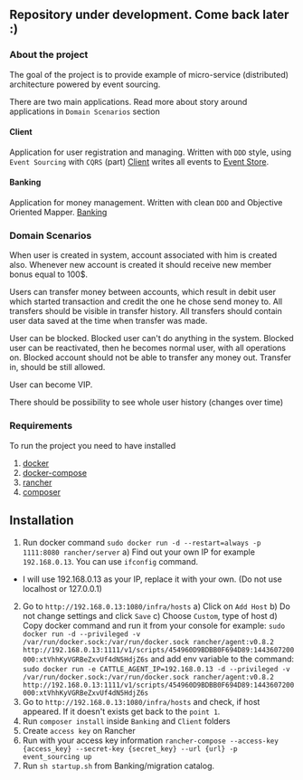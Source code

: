 ## Repository under development. Come back later :)

### About the project

The goal of the project is to provide example of micro-service (distributed) architecture powered by event sourcing. 

There are two main applications.
Read more about story around applications in `Domain Scenarios` section

#### Client
    
Application for user registration and managing.
Written with `DDD` style, using `Event Sourcing` with `CQRS` (part)
[Client](https://github.com/dgafka/event-sourcing-php/blob/develop/Client/README.md) writes all events to [Event Store](https://github.com/dgafka/event-sourcing-php/blob/develop/EventStore/README.md).
    
#### Banking

Application for money management. 
Written with clean `DDD` and Objective Oriented Mapper.
[Banking](https://github.com/madkom/event-sourcing-php/blob/feature/rancher/Banking/README.md)

### Domain Scenarios ###
When user is created in system, account associated with him is created also.
Whenever new account is created it should receive new member bonus equal to 100$.

Users can transfer money between accounts, which result in debit user which started transaction and credit the one he chose send money to.
All transfers should be visible in transfer history.
All transfers should contain user data saved at the time when transfer was made.

User can be blocked.
Blocked user can't do anything in the system.
Blocked user can be reactivated, then he becomes normal user, with all operations on.
Blocked account should not be able to transfer any money out. Transfer in, should be still allowed.

User can become VIP.

There should be possibility to see whole user history (changes over time)

### Requirements

To run the project you need to have installed

1. [docker](https://www.docker.com/)
2. [docker-compose](https://docs.docker.com/compose/)
3. [rancher](http://rancher.com/)
4. [composer](https://getcomposer.org/)

## Installation

1. Run docker command `sudo docker run -d --restart=always -p 1111:8080 rancher/server`
	a) Find out your own IP for example `192.168.0.13`. You can use `ifconfig` command.
* I will use 192.168.0.13 as your IP, replace it with your own. (Do not use localhost or 127.0.0.1)
2. Go to `http://192.168.0.13:1080/infra/hosts`
	a) Click on `Add Host`
	b) Do not change settings and click `Save`
	c) Choose `Custom`, type of host
	d) Copy docker command and run it from your console
		for example: `sudo docker run -d --privileged -v /var/run/docker.sock:/var/run/docker.sock rancher/agent:v0.8.2 http://192.168.0.13:1111/v1/scripts/454960D9BDBB0F694D89:1443607200000:xtVhhKyVGRBeZxvUf4dN5HdjZ6s`
		and add env variable to the command:
`sudo docker run -e CATTLE_AGENT_IP=192.168.0.13 -d --privileged -v /var/run/docker.sock:/var/run/docker.sock rancher/agent:v0.8.2 http://192.168.0.13:1111/v1/scripts/454960D9BDBB0F694D89:1443607200000:xtVhhKyVGRBeZxvUf4dN5HdjZ6s`
3. Go to `http://192.168.0.13:1080/infra/hosts` and check, if host appeared. If it doesn't exists get back to the `point 1`.
4. Run `composer install` inside `Banking` and `Client` folders
5. Create `access key` on Rancher
6. Run with your access key information `rancher-compose --access-key {access_key} --secret-key {secret_key} --url {url} -p event_sourcing up`
7. Run `sh startup.sh` from Banking/migration catalog.